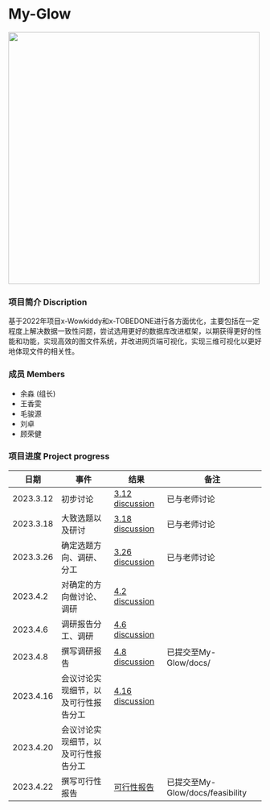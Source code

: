 # My-Glow
<img src="https://github.com/OSH-2023/My-Glow/blob/main/src/My-Glow.jpg" width="500px" />


### 项目简介 Discription

基于2022年项目x-Wowkiddy和x-TOBEDONE进行各方面优化，主要包括在一定程度上解决数据一致性问题，尝试选用更好的数据库改进框架，以期获得更好的性能和功能，实现高效的图文件系统，并改进网页端可视化，实现三维可视化以更好地体现文件的相关性。

### 成员 Members

* 余淼 (组长)
* 王香雯
* 毛骏源
* 刘卓
*  顾荣健

### 项目进度 Project progress

| 日期      | 事件     | 结果                                                    | 备注           |
| --------- | -------- | ------------------------------------------------------- | -------------- |
| 2023.3.12 | 初步讨论 | [3.12 discussion](https://github.com/OSH-2023/-GLMWY/blob/main/docs/discussion/3.12%20discussion.md) | 已与老师讨论 |
| 2023.3.18 | 大致选题以及研讨 | [3.18 discussion](https://github.com/OSH-2023/-GLMWY/blob/main/docs/discussion/3.18%20discussion.md)  |   已与老师讨论        |
| 2023.3.26 | 确定选题方向、调研、分工| [3.26 discussion](https://github.com/OSH-2023/My-Glow/blob/main/docs/discussion/3.26%20discussion.md)| 已与老师讨论 |
| 2023.4.2  | 对确定的方向做讨论、调研| [4.2 discussion](https://github.com/OSH-2023/My-Glow/blob/main/docs/discussion/4.2%20discussion.md) |            |
| 2023.4.6  | 调研报告分工、调研     |  [4.6 discussion](https://github.com/OSH-2023/My-Glow/blob/main/docs/discussion/4.6%20discussion.md)|             |
| 2023.4.8  | 撰写调研报告          |  [4.8 discussion](https://github.com/OSH-2023/My-Glow/blob/main/docs/research.md)| 已提交至My-Glow/docs/|
| 2023.4.16  | 会议讨论实现细节，以及可行性报告分工          |  [4.16 discussion](https://github.com/OSH-2023/My-Glow/blob/main/docs/discussion/4.16%20discussion.md)| |
| 2023.4.20  | 会议讨论实现细节，以及可行性报告分工          |  | |
| 2023.4.22  | 撰写可行性报告          |  [可行性报告](https://github.com/OSH-2023/My-Glow/blob/main/docs/feasibility/%E5%8F%AF%E8%A1%8C%E6%80%A7%E6%8A%A5%E5%91%8A.md)|已提交至My-Glow/docs/feasibility |

